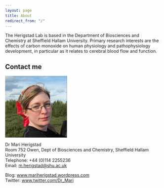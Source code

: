 ```yaml
---
layout: page
title: About
redirect_from: "/"
---
```

The Herigstad Lab is based in the Department of Biosciences and Chemistry at Sheffield Hallam University. Primary research interests are the effects of carbon monoxide on human physiology and pathophysiology development, in particular as it relates to cerebral blood flow and function. 

## Contact me
  
<img src="/assets/mariherigstadportrait.jpg" alt="Mari Herigstad" align="middle" style="width: 200px;"/> 

Dr Mari Herigstad<br>
Room 752 Owen, Dept of Biosciences and Chemistry, Sheffield Hallam University<br>
Telephone: +44 (0)114 2255236<br>
Email: <m.herigstad@shu.ac.uk>

Blog: <a href="https://mariherigstad.wordpress.com">www.mariherigstad.wordpress.com</a><br>
Twitter: <a href="https://twitter.com/Dr_Mari">www.twitter.com/Dr_Mari</a>
